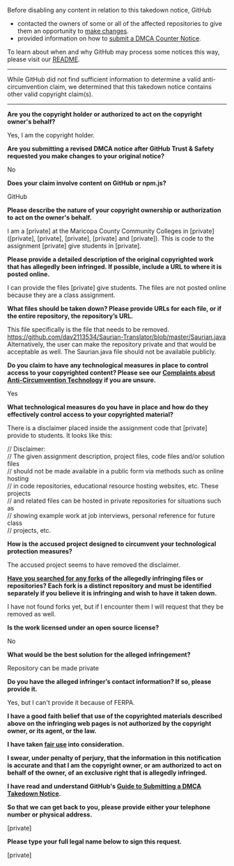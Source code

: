 Before disabling any content in relation to this takedown notice, GitHub
- contacted the owners of some or all of the affected repositories to give them an opportunity to [make changes](https://docs.github.com/en/github/site-policy/dmca-takedown-policy#a-how-does-this-actually-work).
- provided information on how to [submit a DMCA Counter Notice](https://docs.github.com/en/articles/guide-to-submitting-a-dmca-counter-notice).

To learn about when and why GitHub may process some notices this way, please visit our [README](https://github.com/github/dmca/blob/master/README.md#anatomy-of-a-takedown-notice).

---

While GitHub did not find sufficient information to determine a valid anti-circumvention claim, we determined that this takedown notice contains other valid copyright claim(s).

---

**Are you the copyright holder or authorized to act on the copyright owner's behalf?**

Yes, I am the copyright holder.

**Are you submitting a revised DMCA notice after GitHub Trust & Safety requested you make changes to your original notice?**

No

**Does your claim involve content on GitHub or npm.js?**

GitHub

**Please describe the nature of your copyright ownership or authorization to act on the owner's behalf.**

I am a [private] at the Maricopa County Community Colleges in [private] ([private], [private], [private], [private] and [private]). This is code to the assignment [private] give students in [private].

**Please provide a detailed description of the original copyrighted work that has allegedly been infringed. If possible, include a URL to where it is posted online.**

I can provide the files [private] give students. The files are not posted online because they are a class assignment.

**What files should be taken down? Please provide URLs for each file, or if the entire repository, the repository’s URL.**

This file specifically is the file that needs to be removed. https://github.com/dav2113534/Saurian-Translator/blob/master/Saurian.java Alternatively, the user can make the repository private and that would be acceptable as well. The Saurian.java file should not be available publicly.

**Do you claim to have any technological measures in place to control access to your copyrighted content? Please see our <a href="https://docs.github.com/articles/guide-to-submitting-a-dmca-takedown-notice#complaints-about-anti-circumvention-technology">Complaints about Anti-Circumvention Technology</a> if you are unsure.**

Yes

**What technological measures do you have in place and how do they effectively control access to your copyrighted material?**

There is a disclaimer placed inside the assignment code that [private] provide to students. It looks like this:

// Disclaimer:  
// The given assignment description, project files, code files and/or solution files  
// should not be made available in a public form via methods such as online hosting  
// in code repositories, educational resource hosting websites, etc. These projects  
// and related files can be hosted in private repositories for situations such as  
// showing example work at job interviews, personal reference for future class  
// projects, etc.

**How is the accused project designed to circumvent your technological protection measures?**

The accused project seems to have removed the disclaimer.

**<a href="https://docs.github.com/articles/dmca-takedown-policy#b-what-about-forks-or-whats-a-fork">Have you searched for any forks</a> of the allegedly infringing files or repositories? Each fork is a distinct repository and must be identified separately if you believe it is infringing and wish to have it taken down.**

I have not found forks yet, but if I encounter them I will request that they be removed as well.

**Is the work licensed under an open source license?**

No

**What would be the best solution for the alleged infringement?**

Repository can be made private

**Do you have the alleged infringer’s contact information? If so, please provide it.**

Yes, but I can't provide it because of FERPA.

**I have a good faith belief that use of the copyrighted materials described above on the infringing web pages is not authorized by the copyright owner, or its agent, or the law.**

**I have taken <a href="https://www.lumendatabase.org/topics/22">fair use</a> into consideration.**

**I swear, under penalty of perjury, that the information in this notification is accurate and that I am the copyright owner, or am authorized to act on behalf of the owner, of an exclusive right that is allegedly infringed.**

**I have read and understand GitHub's <a href="https://docs.github.com/articles/guide-to-submitting-a-dmca-takedown-notice/">Guide to Submitting a DMCA Takedown Notice</a>.**

**So that we can get back to you, please provide either your telephone number or physical address.**

[private]

**Please type your full legal name below to sign this request.**

[private]
